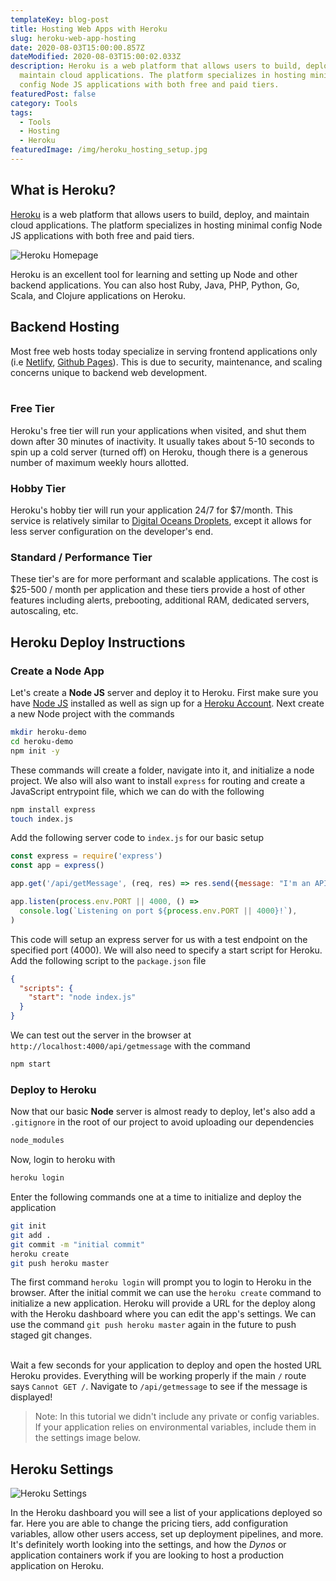```yaml
---
templateKey: blog-post
title: Hosting Web Apps with Heroku
slug: heroku-web-app-hosting
date: 2020-08-03T15:00:00.857Z
dateModified: 2020-08-03T15:00:02.033Z
description: Heroku is a web platform that allows users to build, deploy, and
  maintain cloud applications. The platform specializes in hosting minimal
  config Node JS applications with both free and paid tiers.
featuredPost: false
category: Tools
tags:
  - Tools
  - Hosting
  - Heroku
featuredImage: /img/heroku_hosting_setup.jpg
---
```

## What is Heroku?

[Heroku](https://www.heroku.com/) is a web platform that allows users to build, deploy,
and maintain cloud applications. The platform specializes in hosting minimal config Node
JS applications with both free and paid tiers.

![Heroku Homepage](/img/heroku_home_page.jpg)

Heroku is an excellent tool for learning and setting up Node and other backend
applications. You can also host Ruby, Java, PHP, Python, Go, Scala, and Clojure
applications on Heroku.

## Backend Hosting

Most free web hosts today specialize in serving frontend applications only (i.e
[Netlify](https://www.netlify.com/), [Github Pages](https://pages.github.com/)). This is
due to security, maintenance, and scaling concerns unique to backend web development.  
&nbsp;

### Free Tier

Heroku's free tier will run your applications when visited, and shut them down after 30
minutes of inactivity. It usually takes about 5-10 seconds to spin up a cold server
(turned off) on Heroku, though there is a generous number of maximum weekly hours
allotted.

### Hobby Tier

Heroku's hobby tier will run your application 24/7 for \$7/month. This service is
relatively similar to
[Digital Oceans Droplets](https://www.digitalocean.com/products/droplets/), except it
allows for less server configuration on the developer's end.

### Standard / Performance Tier

These tier's are for more performant and scalable applications. The cost is \$25-500 /
month per application and these tiers provide a host of other features including alerts,
prebooting, additional RAM, dedicated servers, autoscaling, etc.

## Heroku Deploy Instructions

### Create a Node App

Let's create a **Node JS** server and deploy it to Heroku. First make sure you have
[Node JS](https://nodejs.org/en/download/) installed as well as sign up for a
[Heroku Account](https://signup.heroku.com/). Next create a new Node project with the
commands

```bash
mkdir heroku-demo
cd heroku-demo
npm init -y
```

These commands will create a folder, navigate into it, and initialize a node project. We
also will also want to install `express` for routing and create a JavaScript entrypoint
file, which we can do with the following

```bash
npm install express
touch index.js
```

Add the following server code to `index.js` for our basic setup

```javascript
const express = require('express')
const app = express()

app.get('/api/getMessage', (req, res) => res.send({message: "I'm an API endpoint"}))

app.listen(process.env.PORT || 4000, () =>
  console.log(`Listening on port ${process.env.PORT || 4000}!`),
)
```

This code will setup an express server for us with a test endpoint on the specified port
(4000). We will also need to specify a start script for Heroku. Add the following script
to the `package.json` file

```json
{
  "scripts": {
    "start": "node index.js"
  }
}
```

We can test out the server in the browser at `http://localhost:4000/api/getmessage` with
the command

```bash
npm start
```

### Deploy to Heroku

Now that our basic **Node** server is almost ready to deploy, let's also add a
`.gitignore` in the root of our project to avoid uploading our dependencies

```bash
node_modules
```

Now, login to heroku with

```bash
heroku login
```

Enter the following commands one at a time to initialize and deploy the application

```bash
git init
git add .
git commit -m "initial commit"
heroku create
git push heroku master
```

The first command `heroku login` will prompt you to login to Heroku in the browser. After
the initial commit we can use the `heroku create` command to initialize a new application.
Heroku will provide a URL for the deploy along with the Heroku dashboard where you can
edit the app's settings. We can use the command `git push heroku master` again in the
future to push staged git changes.  
&nbsp;   
Wait a few seconds for your application to deploy and open the hosted URL Heroku provides.
Everything will be working properly if the main `/` route says `Cannot GET /`. Navigate to
`/api/getmessage` to see if the message is displayed!

> Note: In this tutorial we didn't include any private or config variables. If your
> application relies on environmental variables, include them in the settings image below.

## Heroku Settings

![Heroku Settings](/img/heroku_config_vars.jpg)

In the Heroku dashboard you will see a list of your applications deployed so far. Here you
are able to change the pricing tiers, add configuration variables, allow other users
access, set up deployment pipelines, and more. It's definitely worth looking into the
settings, and how the _Dynos_ or application containers work if you are looking to host a
production application on Heroku.
